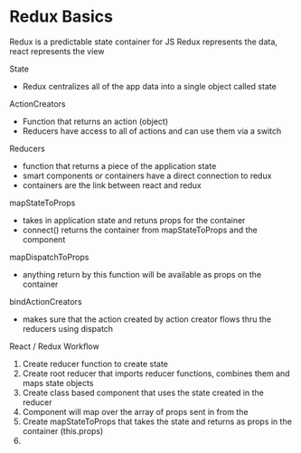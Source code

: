 Redux Basics
============

Redux is a predictable state container for JS
Redux represents the data, react represents the view


State

* Redux centralizes all of the app data into a single object called state


ActionCreators

* Function that returns an action (object)
* Reducers have access to all of actions and can use them via a switch


Reducers

* function that returns a piece of the application state
* smart components or containers have a direct connection to redux
* containers are the link between react and redux

mapStateToProps

* takes in application state and retuns props for the container
* connect() returns the container from mapStateToProps and the component 

mapDispatchToProps

* anything return by this function will be available as props on the container


bindActionCreators

* makes sure that the action created by action creator flows thru the reducers using dispatch


React / Redux Workflow

1. Create reducer function to create state
2. Create root reducer that imports reducer functions, combines them and maps state objects
3. Create class based component that uses the state created in the reducer
4. Component will map over the array of props sent in from the 
5. Create mapStateToProps that takes the state and returns as props in the container (this.props)
6. 








